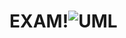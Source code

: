 # EXAM!![UML](https://user-images.githubusercontent.com/104629020/205323767-c2fac601-9890-44fd-ace4-817ef98c05a4.png)
